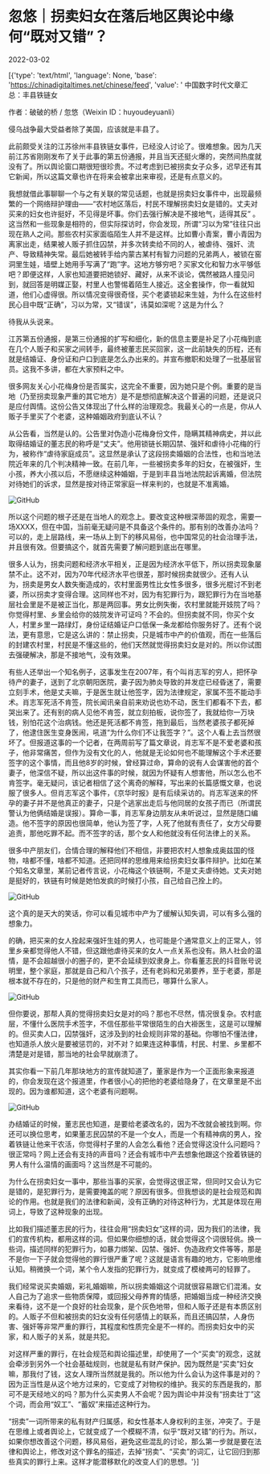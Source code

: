 # 忽悠｜拐卖妇女在落后地区舆论中缘何“既对又错”？

2022-03-02

[{'type': 'text/html', 'language': None, 'base': 'https://chinadigitaltimes.net/chinese/feed', 'value': ' 中国数字时代文章汇总：丰县铁链女

作者：破破的桥 / 忽悠（Weixin ID：huyoudeyuanli）

侵乌战争最大受益者除了美国，应该就是丰县了。

此前颇受关注的江苏徐州丰县铁链女事件，已经没人讨论了。很难想象。因为几天前江苏省刚刚发布了关于此事的第五份通报，并且当天还挺火爆的，突然间热度就没有了。所以舆论窗口期很短很珍贵。不过考虑到已被拐卖女子众多，迟早还有其它新闻，所以这篇文章也许在将来会被拿出来审视，还是有点意义的。

我想就借此事聊聊一个与之有关联的常见话题，也就是拐卖妇女事件中，出现最频繁的一个网络辩护理由——“农村地区落后，村民不理解拐卖妇女是错的。丈夫对买来的妇女也许挺好，不见得是坏事。你们去强行解决是不接地气，适得其反” 。这当然和一些现象是相符的，但实际探访时，你会发现，所谓“习以为常”往往只出现在熟人之间。那些农村买家面临陌生人并不是这样。比如曹小青案，曹小青因为离家出走，结果被人贩子抓住囚禁，并多次转卖给不同的人，被虐待、强奸、流产、导致精神失常。最后她被转手给内蒙古某村有智力问题的兄弟两人，被锁在窑洞里生娃，墙壁上她用手写满了“跑”字。这地方够穷吧？买家文化和智力水平够低吧？即便这样，人家也知道要把她锁好、藏好，从来不谈论，偶然被路人撞见问到，就回答是明媒正娶，村里人也警惕着陌生人接近。这全套操作，你一看就知道，他们心虚得很。所以情况变得很奇怪，买个老婆锁起来生娃，为什么在这些村民心目中既“正确”，习以为常，又“错误”，讳莫如深呢？这是为什么？

待我从头说来。

江苏第五份通报，是第三份通报的扩写和细化，新的信息主要是补足了小花梅到底在几个人贩子和买家之间转手，最终被董志民买回家，这一此前缺失的历程，还有就是结婚证、身份证和户口到底是怎么办出来的。并宣布撤职和处理了一批基层官员。这我不多讲，都在大家预料之中。

很多网友关心小花梅身份是否属实，这完全不重要，因为她只是个例。重要的是当地（乃至拐卖现象严重的其它地方）是不是想彻底解决这个普遍的问题，还是说只是应付舆情。这份公告又体现出了什么样的治理观念。我最关心的一点是，你从人贩子手里买了个老婆，这种婚姻政府到底认不认？

从公告看，当然是认的。公告里对伪造小花梅身份文件，隐瞒其精神病史，并以此取得结婚证的董志民的称呼是“丈夫”。他用锁链长期囚禁、强奸和虐待小花梅的行为，被称作“虐待家庭成员”。这显然是承认了这段拐卖婚姻的合法性，也和当地法院近年来的几个判决精神一致。在前几年，一些被拐卖多年的妇女，在被强奸，生小孩，养大小孩以后，不愿继续这种婚姻，于是到丰县当地法院起诉离婚，但法院对待她们的诉求，显然是按对待正常家庭一样来判的，也就是不准离婚。

![GitHub](https://chinadigitaltimes.net/chinese/files/2022/03/post-677696-621f4ea035ca6.)

所以这个问题的根子还是在当地人的观念上。要改变这种根深蒂固的观念，需要一场XXXX，但在中国，当前毫无疑问是不具备这个条件的。那有别的改善办法吗？可以的，走上层路线，来一场从上到下的移风易俗，也中国常见的社会治理手法，并且很有效。但要搞这个，就首先需要了解问题到底出在哪里。

很多人认为，拐卖问题和经济水平相关，正是因为经济水平低下，所以拐卖现象屡禁不止。这不对，因为70年代经济水平也很差，那时候拐卖就很少。还有人认为，拐卖是男女人数失衡造成的，农村里面男性比女性多很多，很多光棍讨不到老婆，所以拐卖才变得合理。这同样也不对，因为有犯罪行为，跟犯罪行为在当地基层社会里是不是被正当化，那是两回事。男女比例失衡，农村里就能开妓院了吗？你觉得村里、乡里会给你的妓院发许可证吗？不会的。但拐卖就不同，你买个女人，村里乡里一路绿灯，身份证结婚证户口低保一条龙都给你服务好了。还有个说法，更有意思，它是这么讲的：禁止拐卖，只是城市中产的价值观，而在一些落后的封建农村里，村民是不懂这些的，他们天然就觉得拐卖妇女是对的。所以你试图去强硬解决，那是不接地气，没有效果。

有些人还举出一个知名例子，这事发生在2007年，有个叫肖志军的穷人，把怀孕待产的妻子，送到了北京朝阳医院，妻子因为肺炎导致的并发症已经昏迷了，需要立刻手术，他是丈夫嘛，于是医生就让他签字，因为法律规定，家属不签不能动手术。肖志军死活不肯签，院长闻讯亲自前来劝说也劝不动，医生们都看不下去，都哭出来了。还有别的病人见他不肯签，就立刻拍板，说你签了，我就给你一万块钱，别怕花这个治病钱。他还是死活都不肯签，拖到最后，当然老婆孩子都死掉了，他逮住医生变身医闹，吼道“为什么你们不让我签字？”。这个人看上去当然很坏了。但报道这事的一个记者，在两周前写了篇文章说，肖志军不是不爱老婆和孩子，他非常痛苦，但作为没有文化的人，他就是无论如何也不能理解这个手术还要签字的这个事情，而且他8岁的时候，曾经算过命，算命的说有人会谋害他的首个妻子，他深信不疑，所以出这件事的时候，就因为怀疑有人想害他，所以怎么也不肯签字。毫无疑问，该记者相信了这个离奇的解释，写出来的长篇感慨文章，也说服了很多人。但肖志军这个事件，《京华时报》是有后续采访的。肖志军送来的怀孕的妻子并不是他真正的妻子，只是个逃家出走后与他同居的女孩子而已（所谓民警认为他俩结婚是误报）。算命一事，肖志军身边朋友从未听说过，显然是随口编造。他不签字的原因也很简单，他认为签了字，人死了他就有责任了，女方父母要追责，那他吃罪不起。而不签字的话，那个女人和他就没有任何法律上的关系。

很多中产朋友们，合情合理的解释他们不相信，非要把农村人想象成奥兹国的怪物，啥都不懂，啥都不知道。还把同样的思维用来给拐卖妇女事件辩护。比如在某个知名文章里，某前记者传言说，小花梅这个铁链啊，不是丈夫虐待她。丈夫对她是挺好的，铁链有时候是她怕发疯的时候打小孩，自己给自己拴上的。

![GitHub](https://chinadigitaltimes.net/chinese/files/2022/03/post-677696-621f4ea03bc74.png)

这个真的是天大的笑话，你可以看见城市中产为了缓解认知失调，可以有多么强的想象力。

的确，把买来的女人拴起来强奸生娃的男人，也可能是个通常意义上的正常人，邻里乡亲都觉得他人不错，但这跟他虐待买来的女人一点关系也没有。熟人社会的温情，是不会超越很小的圈子的，更不会延续到奴隶身上。你看董志民的抖音账号说明里，整个家庭，那就是自己和八个孩子，还有老妈和兄弟要养，至于老婆，那是根本就不存在的，只是他的财产和生育工具而已，哪算什么家人。

![GitHub](https://chinadigitaltimes.net/chinese/files/2022/03/post-677696-621f4ea048b85.png)

但你要说，那帮人真的觉得拐卖妇女是对的吗？那也不尽然，情况很复杂。农村底层，不懂什么医院手术签字，不信任那些平常很陌生的白大褂医生，这是可以理解的。但买卖人口，囚禁强奸，这涉及到的社会规则非常的基础。你哪怕不懂法律，也知道杀人放火是要被惩罚的，对不对？如果连这种事情，村民、村里、乡里都不清楚是对是错，那当地的社会早就崩溃了。

其实你看一下前几年那块地方的宣传就知道了，董家是作为一个正面形象来报道的，你会发现在这个报道里，作者很小心的把他的老婆给隐身了，在文章里是不出现的。因为谁都知道，这个老婆有问题啊。

![GitHub](https://chinadigitaltimes.net/chinese/files/2022/03/post-677696-621f4ea057007.)

办结婚证的时候，董志民也知道，是要给老婆改名的，因为不改就会被找到啊。你还可以换位思考，如果董志民囚禁的不是一个女人，而是一个有精神病的男人，拴着铁链让他来干农活，你觉得村子里的人会怎么看他？还会觉得这没什么问题吗？很正常吗？网上还会有支持的声音吗？还会有城市中产去想象他跟这个拴着铁链的男人有什么温情的画面吗？这当然是不可能的。

为什么在拐卖妇女一事中，那些当事的买家，会觉得这很正常，但同时又会认为它是错的，是犯罪行为，是需要掩盖的呢？原因有很多。但我想谈的是社会规范和舆论的作用。也就是我们的法律和新闻，没有正确的对待这种行为，尤其是体现在用词上，导致了这种现象的出现。

比如我们描述董志民的行为，往往会用“拐卖妇女”这样的词，因为我们的法律，我们的宣传机构，都用这样的词。但如果你细想的话，就会觉得这个词很轻佻。换一些词，描述同样的犯罪行为，如暴力绑架、囚禁、强奸、伪造政府文件等等，那是不是你一下子就会觉得他的罪行很严重了呢？这就是语言有趣的地方，它影响思维认知。稍微换一个词，某个令人发指的犯罪行为，就变成了模棱两可的轻罪了。

我们经常说买卖婚姻，彩礼婚姻嘛，所以拐卖婚姻这个词就很容易跟它们混淆。女人自己为了追求一些物质保障，或回报父母养育的情感，把婚姻当成一种经济交换来看待，这不是一个良好的社会现象，是个灰色地带，但和人贩子还是有本质区别的。人贩子不但和被拐卖的妇女没有任何感情上的联系，而且还搞囚禁，人身伤害、强奸等非常严重的罪行，其程度和性质完全是不一样的。而拐卖妇女中的买家，和人贩子的关系，就是共犯。

对这样严重的罪行，在社会规范和舆论描述里，却使用了一个“买卖”的观念，这就会牵涉到另外一个社会基础规则，也就是私有财产保护。因为既然是“买卖”妇女嘛，那我付了钱，这女人理所当然就是我的。所以他为什么会认为这件事是对的？因为正当性是从这个地方过来的，它变成了对物权的维护。我买的东西是我的，那可不是天经地义的吗？那为什么买卖男人不会呢？因为舆论中并没有“拐卖壮丁”这个词，而会用“奴工”、“蓄奴”来描述这种行为。

“拐卖”一词所带来的私有财产归属感，和女性基本人身权利的主张，冲突了。于是在思维上或者舆论上，它就变成了一个模糊不清，似乎“既对又错”的行为。所以，如果你想改善这个问题，移风易俗，避免这些混乱的讨论，那么第一步就是要在法律和舆论上，修改对这个罪名的描述，去掉“拐卖”、“买卖”的词汇，让它回归到那些真实的罪行上来。这样才能潜移默化的改变人们的思想。'}]